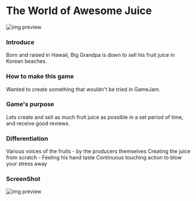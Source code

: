 # The World of Awesome Juice

![img preview][1]

[1]: https://m.gjcdn.net/game-header/2000/178254-z4t9nteq-v3.jpg (preview)

### Introduce
Born and raised in Hawaii, Big Grandpa is down to sell his fruit juice in Korean
beaches.

### How to make this game
Wanted to create something that wouldn't be tried in GameJam.

### Game's purpose
Lets create and sell as much fruit juice as possible in a set period of time, and
receive good reviews.

### Differentiation
Various voices of the fruits - by the producers themselves
Creating the juice from scratch - Feeling his hand taste
Continuous touching action to blow your stress away


### ScreenShot 
![img preview][2]

[2]: http://storage.googleapis.com/cr-resource/image/99fd497010b2becad5bd3e2654511f2b/catsirup/1920/d78e614d1b84b23bc26cfecde6dce9c4.png (preview)
